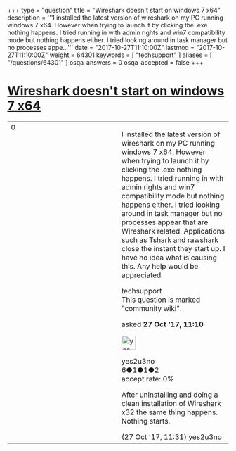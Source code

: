 +++
type = "question"
title = "Wireshark doesn&#x27;t start on windows 7 x64"
description = '''I installed the latest version of wireshark on my PC running windows 7 x64. However when trying to launch it by clicking the .exe nothing happens. I tried running in with admin rights and win7 compatibility mode but nothing happens either. I tried looking around in task manager but no processes appe...'''
date = "2017-10-27T11:10:00Z"
lastmod = "2017-10-27T11:10:00Z"
weight = 64301
keywords = [ "techsupport" ]
aliases = [ "/questions/64301" ]
osqa_answers = 0
osqa_accepted = false
+++

<div class="headNormal">

# [Wireshark doesn't start on windows 7 x64](/questions/64301/wireshark-doesnt-start-on-windows-7-x64)

</div>

<div id="main-body">

<div id="askform">

<table id="question-table" style="width:100%;"><colgroup><col style="width: 50%" /><col style="width: 50%" /></colgroup><tbody><tr class="odd"><td style="width: 30px; vertical-align: top"><div class="vote-buttons"><div id="post-64301-score" class="post-score" title="current number of votes">0</div><div id="favorite-count" class="favorite-count"></div></div></td><td><div id="item-right"><div class="question-body"><p>I installed the latest version of wireshark on my PC running windows 7 x64. However when trying to launch it by clicking the .exe nothing happens. I tried running in with admin rights and win7 compatibility mode but nothing happens either. I tried looking around in task manager but no processes appear that are Wireshark related. Applications such as Tshark and rawshark close the instant they start up. I have no idea what is causing this. Any help would be appreciated.</p></div><div id="question-tags" class="tags-container tags">techsupport</div><div id="question-controls" class="post-controls"><div class="community-wiki">This question is marked "community wiki".</div></div><div class="post-update-info-container"><div class="post-update-info post-update-info-user"><p>asked <strong>27 Oct '17, 11:10</strong></p><img src="https://secure.gravatar.com/avatar/475227ecfca1030906493635875990d5?s=32&amp;d=identicon&amp;r=g" class="gravatar" width="32" height="32" alt="yes2u3no&#39;s gravatar image" /><p>yes2u3no<br />
<span class="score" title="6 reputation points">6</span><span title="1 badges"><span class="badge1">●</span><span class="badgecount">1</span></span><span title="1 badges"><span class="silver">●</span><span class="badgecount">1</span></span><span title="2 badges"><span class="bronze">●</span><span class="badgecount">2</span></span><br />
<span class="accept_rate" title="Rate of the user&#39;s accepted answers">accept rate:</span> <span title="yes2u3no has no accepted answers">0%</span></p></div></div><div id="comments-container-64301" class="comments-container"><span id="64302"></span><div id="comment-64302" class="comment"><div id="post-64302-score" class="comment-score"></div><div class="comment-text"><p>After uninstalling and doing a clean installation of Wireshark x32 the same thing happens. Nothing starts.</p></div><div id="comment-64302-info" class="comment-info"><span class="comment-age">(27 Oct '17, 11:31)</span> yes2u3no</div></div></div><div id="comment-tools-64301" class="comment-tools"></div><div class="clear"></div><div id="comment-64301-form-container" class="comment-form-container"></div><div class="clear"></div></div></td></tr></tbody></table>

</div>

</div>

